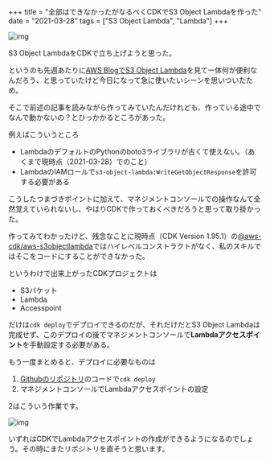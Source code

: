 +++
title = "全部はできなかったがなるべくCDKでS3 Object Lambdaを作った"
date = "2021-03-28"
tags = ["S3 Object Lambda", "Lambda"]
+++

![img](/img/2021/04/cdks3objectlambda.png)

S3 Object LambdaをCDKで立ち上げようと思った。

というのも先週あたりに[AWS BlogでS3 Object Lambda](https://aws.amazon.com/blogs/aws/introducing-amazon-s3-object-lambda-use-your-code-to-process-data-as-it-is-being-retrieved-from-s3/)を見て一体何が便利なんだろう、と思っていたけど今日になって急に使いたいシーンを思いついたため。

そこで前述の記事を読みながら作ってみていたんだけれども、作っている途中でなんで動かないの？とひっかかるところがあった。

例えばこういうところ

* LambdaのデフォルトのPythonのboto3ライブラリが古くて使えない。（あくまで現時点（2021-03-28）でのこと）
* LambdaのIAMロールで`s3-object-lambda:WriteGetObjectResponse`を許可する必要がある

こうしたつまづきポイントに加えて、マネジメントコンソールでの操作なんて全然覚えていられないし、やはりCDKで作っておくべきだろうと思って取り掛かった。

作ってみてわかったけど、残念なことに現時点（CDK Version 1.95.1）の[@aws-cdk/aws-s3objectlambda](https://docs.aws.amazon.com/cdk/api/latest/docs/aws-s3objectlambda-readme.html)ではハイレベルコンストラクトがなく、私のスキルではそこをコードにすることができなかった。

というわけで出来上がったCDKプロジェクトは

* S3バケット
* Lambda
* Accesspoint

だけは`cdk deploy`でデプロイできるのだが、それだけだとS3 Object Lambdaは完成せず、このデプロイの後でマネジメントコンソールで**Lambdaアクセスポイント**を手動設定する必要がある。

もう一度まとめると、デプロイに必要なものは

1. [Githubのリポジトリ](https://github.com/suzukiken/cdks3objectlambda)のコードで`cdk deploy`
2. マネジメントコンソールでLambdaアクセスポイントの設定

2はこういう作業です。

![img](/img/2021/03/s3objectlambda-accesspoint-setting.gif)

いずれはCDKでLambdaアクセスポイントの作成ができるようになるのでしょう。その時にまたリポジトリを直そうと思います。

